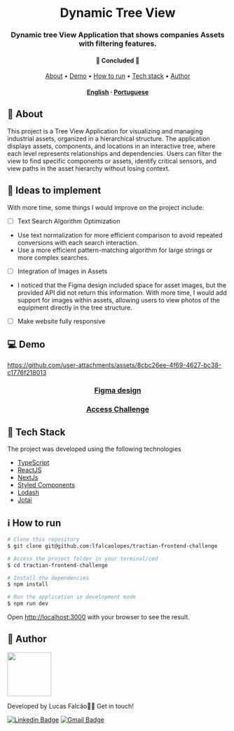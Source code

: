 <h1 align="center">
    Dynamic Tree View
</h1>

<h3 align="center">Dynamic tree View Application that shows companies Assets with filtering features.</h3>

<h4 align="center"> 
	🚧  Concluded  🚧
</h4>

<p align="center">
 <a href="#-about">About</a> •
 <a href="#-demo">Demo</a> •
 <a href="#-how-to-run">How to run</a> •
 <a href="#-tech-stack">Tech stack</a> •
 <a href="#-author">Author</a>
</p>

<h4 align="center">
    <a href="README.md">English</a>
    ·
    <a href="README-pt.md">Portuguese</a>
 </h4>

## 🔖 About 

This project is a Tree View Application for visualizing and managing industrial assets, organized in a hierarchical structure. The application displays assets, components, and locations in an interactive tree, where each level represents relationships and dependencies. Users can filter the view to find specific components or assets, identify critical sensors, and view paths in the asset hierarchy without losing context. 

## 📌 Ideas to implement 

With more time, some things I would improve on the project include:

- [ ] Text Search Algorithm Optimization
      
- Use text normalization for more efficient comparison to avoid repeated conversions with each search interaction. 
- Use a more efficient pattern-matching algorithm for large strings or more complex searches.

- [ ] Integration of Images in Assets
      
- I noticed that the Figma design included space for asset images, but the provided API did not return this information. With more time, I would add support for images within assets, allowing users to view photos of the equipment directly in the tree structure.

- [ ] Make website fully responsive

## 💻 Demo


https://github.com/user-attachments/assets/8cbc26ee-4f69-4627-bc38-c1776f218013

<h3 align="center">
    <a href="https://www.figma.com/design/F52Yv8RmGoGOYcV9CiuIZ1/%5BCareers%5D-Frontend-Challenge-v2?node-id=0-1&node-type=canvas&t=DnkezTGr59az9yUH-0">Figma design</a>
</h3 >
<h3 align="center">
    <a href="https://github.com/tractian/challenges/blob/main/front-end/README.md">Access Challenge</a>
</h3 >

## 🚀 Tech Stack 

The project was developed using the following technologies

- [TypeScript](https://www.typescriptlang.org/)
- [ReactJS](https://reactjs.org/)
- [NextJs](https://nextjs.org/)
- [Styled Components](https://styled-components.com/)
- [Lodash](https://lodash.com/docs/)
- [Jotai](https://jotai.org/)

## ℹ How to run

```sh
# Clone this repository
$ git clone git@github.com:lfalcaolopes/tractian-frontend-challenge

# Access the project folder in your terminal/cmd
$ cd tractian-frontend-challenge

# Install the dependencies
$ npm install

# Run the application in development mode
$ npm run dev
```

Open [http://localhost:3000](http://localhost:3000) with your browser to see the result.

## 🦸 Author 
<a href="https://www.linkedin.com/in/lfalcaolopes/">
 <img src="https://github.com/user-attachments/assets/efbcbecc-6a19-4e3d-9a70-274bb05cc0ea" width="100px;" alt=""/>
</a><br>

Developed by Lucas Falcão👋🏽 Get in touch!

[![Linkedin Badge](https://img.shields.io/badge/-Lucas_Falcão-blue?style=flat-square&logo=Linkedin&logoColor=white&link=https://www.linkedin.com/in/lfalcaolopes/)](https://www.linkedin.com/in/lfalcaolopes/) 
[![Gmail Badge](https://img.shields.io/badge/-lfalcaolopes@gmail.com-c14438?style=flat-square&logo=Gmail&logoColor=white&link=mailto:lfalcaolopes@gmail.com)](mailto:lfalcaolopes@gmail.com)
